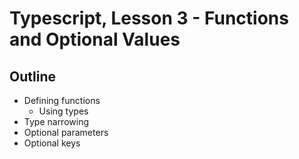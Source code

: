 # Typescript, Lesson 3 - Functions and Optional Values

## Outline
- Defining functions
    - Using types
- Type narrowing
- Optional parameters
- Optional keys